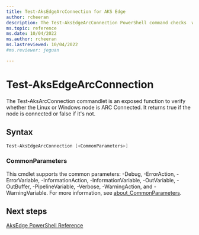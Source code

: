 ```yaml
---
title: Test-AksEdgeArcConnection for AKS Edge
author: rcheeran
description: The Test-AksEdgeArcConnection PowerShell command checks  whether the cluster is Azure Arc Connected.
ms.topic: reference
ms.date: 10/04/2022
ms.author: rcheeran 
ms.lastreviewed: 10/04/2022
#ms.reviewer: jeguan

---
```


# Test-AksEdgeArcConnection

The Test-AksArcConnection commandlet is an exposed function to verify whether the Linux or Windows node is ARC Connected. It returns true if the node is connected or false if it's not.

## Syntax

```powershell 
Test-AksEdgeArcConnection [<CommonParameters>]
```


### CommonParameters

This cmdlet supports the common parameters: -Debug, -ErrorAction, -ErrorVariable, -InformationAction, -InformationVariable, -OutVariable, -OutBuffer, -PipelineVariable, -Verbose, -WarningAction, and -WarningVariable. For more information, see [about_CommonParameters](https://go.microsoft.com/fwlink/?LinkID=113216).


## Next steps

[AksEdge PowerShell Reference](./index.md)

